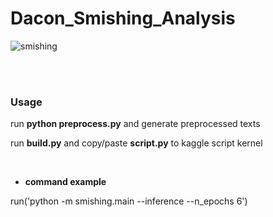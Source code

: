 # Dacon_Smishing_Analysis

![smishing](https://user-images.githubusercontent.com/40786348/77985503-a10fcf80-734f-11ea-8ca8-36298d82a762.png)

<br>
<br>

### Usage

run **python preprocess.py** and generate preprocessed texts 

run **build.py** and copy/paste **script.py** to kaggle script kernel

<br>

- **command example**

run('python -m smishing.main --inference --n_epochs 6')
